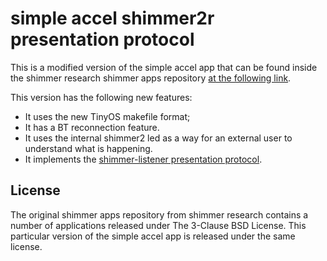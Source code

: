 # simple accel shimmer2r presentation protocol

This is a modified version of the simple accel app that can be found inside the shimmer research shimmer apps repository [at the following link](https://github.com/ShimmerResearch/tinyos-shimmer/tree/master/apps/SimpleAccel).

This version has the following new features:
- It uses the new TinyOS makefile format;
- It has a BT reconnection feature.
- It uses the internal shimmer2 led as a way for an external user to understand what is happening.
- It implements the [shimmer-listener presentation protocol](https://github.com/Abathargh/shimmer-listener#presentation-protocol).

## License

The original shimmer apps repository from shimmer research contains a number of applications released under The 3-Clause BSD License. This particular version of the simple accel app is released under the same license.
